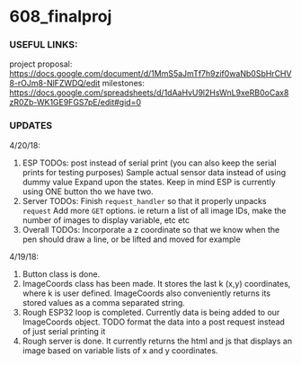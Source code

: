 # 608_finalproj

### USEFUL LINKS:

project proposal: https://docs.google.com/document/d/1MmS5aJmTf7h9zif0waNb0SbHrCHV8-rOJm8-NlFZWDQ/edit
milestones: https://docs.google.com/spreadsheets/d/1dAaHvU9l2HsWnL9xeRB0oCax8zR0Zb-WK1GE9FGS7pE/edit#gid=0

### UPDATES
4/20/18:

1. ESP TODOs:
   post instead of serial print (you can also keep the serial prints for testing purposes)
   Sample actual sensor data instead of using dummy value
   Expand upon the states. Keep in mind ESP is currently using ONE button tho we have two.
2. Server TODOs:
   Finish `request_handler` so that it properly unpacks `request` 
   Add more `GET` options. ie return a list of all image IDs, make the number of images to display variable, etc etc
3. Overall TODOs:
   Incorporate a z coordinate so that we know when the pen should draw a line, or
   be lifted and moved for example

4/19/18:
1. Button class is done.
2. ImageCoords class has been made. It stores the last k (x,y) coordinates, where k is user defined. 
   ImageCoords also conveniently returns its stored values as a comma separated string.
3. Rough ESP32 loop is completed. 
   Currently data is being added to our ImageCoords object. TODO format the data into a post request instead of just serial printing it
4. Rough server is done. It currently returns the html and js that displays an image
   based on variable lists of x and y coordinates.
